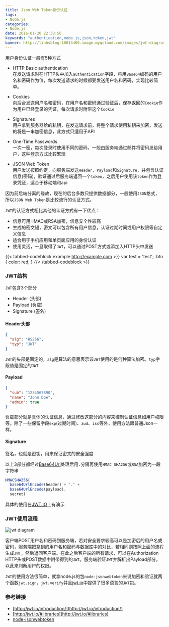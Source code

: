 ```yaml
---
title: Json Web Token身份认证
tags:
- Node.js
categories: 
- Node.js
date: 2016-01-20 22:38:56
keywords: "authentication,node.js,json,token,jwt"
banner: http://linhsblog-10013469.image.myqcloud.com/images/jwt-diagram.png
---
```


用户身份认证一般有5种方式

- HTTP Basic authentication<br/>
在发送请求时在HTTP头中加入`authentication`字段，将用`Base64`编码的用户名和密码作为值，每次发送请求的时候都要发送用户名和密码，实现比较简单。

- Cookies<br/>
向后台发送用户名和密码，在用户名和密码通过验证后，保存返回的`Cookie`作为用户已经登录的凭证，每次请求时附带这个`Cookie`

- Signatures<br/>
用户拿到服务器给的私钥，在发送请求前，将整个请求使用私钥来加密，发送的将是一串加密信息，此方式只适用于API

- One-Time Passwords<br/>
一次一密，每次登录时使用不同的密码，一般由服务端通过邮件将密码发给用户，这种登录方式比较繁琐

- JSON Web Token<br/>
用户发送按照约定，向服务端发送`Header`、`Payload`和`Signature`，并包含认证信息(密码)，验证通过后服务端返回一个`token`，之后用户使用该`token`作为登录凭证，适合于移动端和api

<!--more-->

因为前后端分离的缘故，现在的后台多数只提供数据部分，一般使用`JSON`格式，所以`JSON Web Token`是比较流行的认证方式。

`JWT`的认证方式相比其他的认证方式有一下优点：
- 信息可用HMAC或RSA加密，信息安全性较高
- 生成的密文短，密文可以包含所有用户信息，认证过期时间或用户权限等自定义信息
- 适合用于手机应用和单页面应用的身份认证
- 使用灵活，一旦取得了`JWT`，可以通过POST方式或添加入HTTP头中发送

{{< tabbed-codeblock example http://example.com >}}
    <!-- tab js -->
        var test = 'test';
    <!-- endtab -->
    <!-- tab css -->
        .btn {
            color: red;
        }
    <!-- endtab -->
{{< /tabbed-codeblock >}}

### JWT结构

`JWT`包含3个部分

- Header (头部)
- Payload (负载)
- Signature (签名)

#### Header头部

```json
{
  "alg": "HS256",
  "typ": "JWT"
}
```

`JWT`的头部是固定的，`alg`是算法的意思表示该`JWT`使用的是何种算法加密。`typ`字段值是固定的`JWT`

#### Payload

```json
{
  "sub": "1234567890",
  "name": "John Doe",
  "admin": true
}
```

负载部分就是具体的认证信息，通过修改这部分的内容来控制认证信息如用户权限等。除了一些保留字段`exp`(过期时间)、`aud`、`iss`等外，使用方法跟普通Json一样。

#### Signature

签名，也就是密钥，用来保证密文的安全强度

以上3部分都经过[Base64Url]()处理后用`.`分隔再使用`HMAC SHA256`或`RSA`加密为一段字符串
```js
HMACSHA256(
  base64UrlEncode(header) + "." +
  base64UrlEncode(payload),
  secret)
```
具体的使用在[JWT.IO](http://jwt.io/)上有演示

### JWT使用流程

![jwt diagram](http://linhsblog-10013469.image.myqcloud.com/images/jwt-diagram.png)

客户端POST用户名和密码到服务端，若对安全要求较高可以是加密后的用户名或密码，服务端把拿到的用户名和密码与数据库中的对比，若相同则按照上面的流程生成`JWT`，然后返回客户端。在此之后客户端的所有请求，可以在Authorization HTTP头或POST数据中附带得到的`JWT`。服务端验证`JWT`并解析出Payload部分，以此来判断用户的权限。

`JWT`的使用方法很简单，就拿node.js的包`node-jsonwebtoken`来说加密和验证就两个函数`jwt.sign`，`jwt.verify`并且[jwt.io](http://jwt.io)中提供了很多语言的`JWT`包。

### 参考链接

- [http://jwt.io/introduction/](http://jwt.io/introduction/)
- [http://jwt.io/#libraries](http://jwt.io/#libraries)
- [node-jsonwebtoken](https://github.com/auth0/node-jsonwebtoken)
